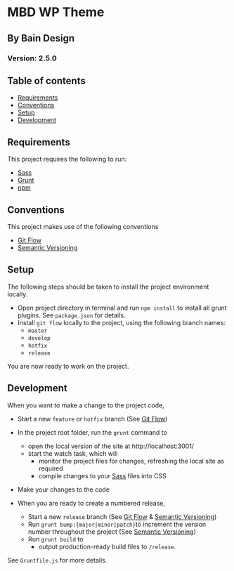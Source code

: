 # MBD WP Theme

## By Bain Design

### Version: 2.5.0

## Table of contents

-  [Requirements](#requirements)
-  [Conventions](#conventions)
-  [Setup](#setup)
-  [Development](#development)

## Requirements

This project requires the following to run:

-  [Sass]
-  [Grunt]
-  [npm]

## Conventions

This project makes use of the following conventions

-  [Git Flow]
-  [Semantic Versioning]

## Setup

The following steps should be taken to install the project environment locally.

-  Open project directory in terminal and run `npm install` to install all grunt plugins. See `package.json` for details.
-  Install `git flow` locally to the project, using the following branch names:
   -  `master`
   -  `develop`
   -  `hotfix`
   -  `release`

You are now ready to work on the project.

## Development

When you want to make a change to the project code,

-  Start a new `feature` or `hotfix` branch (See [Git Flow])
-  In the project root folder, run the `grunt` command to

   -  open the local version of the site at http://localhost:3001/
   -  start the watch task, which will
      -  monitor the project files for changes, refreshing the local site as required
      -  compile changes to your [Sass] files into CSS

-  Make your changes to the code
-  When you are ready to create a numbered release,
   -  Start a new `release` branch (See [Git Flow] & [Semantic Versioning])
   -  Run `grunt bump:{major|minor|patch}`to increment the version number throughout the project (See [Semantic Versioning])
   -  Run `grunt build` to
      -  output production-ready build files to `/release`.

See `Gruntfile.js` for more details.

[npm]: https://www.npmjs.com/
[semantic versioning]: https://semver.org/
[git flow]: https://nvie.com/posts/a-successful-git-branching-model/
[sass]: https://sass-lang.com/
[grunt]: https://gruntjs.com/